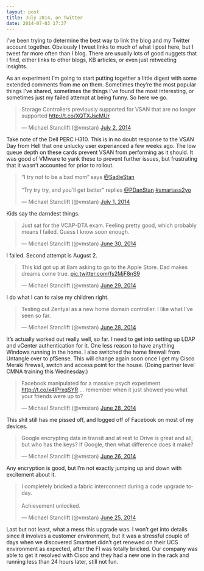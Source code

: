```yaml
---
layout: post
title: July 2014, on Twitter
date: 2014-07-03 17:37
---
```


I’ve been trying to determine the best way to link the blog and my Twitter account together. Obviously I tweet links to much of what I post here, but I tweet far more often than I blog. There are usually lots of good nuggets that I find, either links to other blogs, KB articles, or even just retweeting insights.

As an experiment I’m going to start putting together a little digest with some extended comments from me on them. Sometimes they’re the most popular things I’ve shared, sometimes the things I’ve found the most interesting, or sometimes just my failed attempt at being funny. So here we go.

<blockquote class="twitter-tweet" data-lang="en"><p lang="en" dir="ltr">Storage Controllers previously supported for VSAN that are no longer supported <a href="http://t.co/XQTXJscMUr">http://t.co/XQTXJscMUr</a></p>&mdash; Michael Stanclift (@vmstan) <a href="https://twitter.com/vmstan/status/484308107506376704">July 2, 2014</a></blockquote> <script async src="//platform.twitter.com/widgets.js" charset="utf-8"></script>

Take note of the Dell PERC H310\. This is in no doubt response to the VSAN Day from Hell that one unlucky user experianced a few weeks ago. The low queue depth on these cards prevent VSAN from performing as it should. It was good of VMware to yank these to prevent further issues, but frustrating that it wasn’t accounted for prior to rollout.

<blockquote class="twitter-tweet" data-lang="en"><p lang="en" dir="ltr">“I try not to be a bad mom” says <a href="https://twitter.com/SadieStan">@SadieStan</a> <br><br>“Try try try, and you’ll get better” replies <a href="https://twitter.com/PDanStan">@PDanStan</a> <a href="https://twitter.com/hashtag/smartass2yo?src=hash">#smartass2yo</a></p>&mdash; Michael Stanclift (@vmstan) <a href="https://twitter.com/vmstan/status/483794848298704896">July 1, 2014</a></blockquote> <script async src="//platform.twitter.com/widgets.js" charset="utf-8"></script>

Kids say the darndest things.

<blockquote class="twitter-tweet" data-lang="en"><p lang="en" dir="ltr">Just sat for the VCAP-DTA exam. Feeling pretty good, which probably means I failed. Guess I know soon enough.</p>&mdash; Michael Stanclift (@vmstan) <a href="https://twitter.com/vmstan/status/483655866076233729">June 30, 2014</a></blockquote> <script async src="//platform.twitter.com/widgets.js" charset="utf-8"></script>

I failed. Second attempt is August 2.

<blockquote class="twitter-tweet" data-lang="en"><p lang="en" dir="ltr">This kid got up at 8am asking to go to the Apple Store. Dad makes dreams come true. <a href="http://t.co/fs2MjF8nS9">pic.twitter.com/fs2MjF8nS9</a></p>&mdash; Michael Stanclift (@vmstan) <a href="https://twitter.com/vmstan/status/483046250829193216">June 29, 2014</a></blockquote> <script async src="//platform.twitter.com/widgets.js" charset="utf-8"></script>

I do what I can to raise my children right.

<blockquote class="twitter-tweet" data-lang="en"><p lang="en" dir="ltr">Testing out Zentyal as a new home domain controller. I like what I’ve seen so far.</p>&mdash; Michael Stanclift (@vmstan) <a href="https://twitter.com/vmstan/status/483010187817533440">June 28, 2014</a></blockquote> <script async src="//platform.twitter.com/widgets.js" charset="utf-8"></script>

It’s actually worked out really well, so far. I need to get into setting up LDAP and vCenter authentication for it. One less reason to have anything Windows running in the home. I also switched the home firewall from Untangle over to pfSense. This will change again soon once I get my Cisco Meraki firewall, switch and access point for the house. (Doing partner level CMNA training this Wednesday.)

<blockquote class="twitter-tweet" data-lang="en"><p lang="en" dir="ltr">Facebook manipulated for a massive psych experiment <a href="http://t.co/x4IPrxqSYR">http://t.co/x4IPrxqSYR</a> … remember when it just showed you what your friends were up to?</p>&mdash; Michael Stanclift (@vmstan) <a href="https://twitter.com/vmstan/status/482739865876828160">June 28, 2014</a></blockquote> <script async src="//platform.twitter.com/widgets.js" charset="utf-8"></script>

This shit still has me pissed off, and logged off of Facebook on most of my devices.

<blockquote class="twitter-tweet" data-lang="en"><p lang="en" dir="ltr">Google encrypting data in transit and at rest to Drive is great and all, but who has the keys? If Google, then what difference does it make?</p>&mdash; Michael Stanclift (@vmstan) <a href="https://twitter.com/vmstan/status/481988890455068672">June 26, 2014</a></blockquote> <script async src="//platform.twitter.com/widgets.js" charset="utf-8"></script>

Any encryption is good, but I’m not exactly jumping up and down with excitement about it.

<blockquote class="twitter-tweet" data-lang="en"><p lang="en" dir="ltr">I completely bricked a fabric interconnect during a code upgrade today. <br><br>Achievement unlocked.</p>&mdash; Michael Stanclift (@vmstan) <a href="https://twitter.com/vmstan/status/481939830020927488">June 25, 2014</a></blockquote> <script async src="//platform.twitter.com/widgets.js" charset="utf-8"></script>

Last but not least, what a mess this upgrade was. I won’t get into details since it involves a customer environment, but it was a stressful couple of days when we discovered Smartnet didn’t get renewed on their UCS environment as expected, after the FI was totally bricked. Our company was able to get it resolved with Cisco and they had a new one in the rack and running less than 24 hours later, still not fun.
